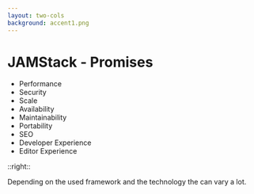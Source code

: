 ```yaml
---
layout: two-cols
background: accent1.png
---
```


# **JAMStack - Promises**

- Performance
- Security
- Scale
- Availability
- Maintainability
- Portability
- SEO
- Developer Experience
- <span class="text-accent-3 font-extrabold bg-background-ionos rounded p-2 -m-2">Editor Experience</span>

::right::

<div class="flex flex-col h-full justify-center">
  <div class="flex items-center m-4 p-4 rounded-lg bg-accent-3 leading-normal text-justify">
    Depending on the used framework and the technology the can vary a lot. 
  </div>

</div>

<Footer
  title="IONOS SE"
  :social="[
    { type: 'gh', username: 'ionos-deploy-now' }
  ]"
/>

<!--
* Headless CMS 
* edit markdown in github

Versioning is implicid if git and ci is used
-->
